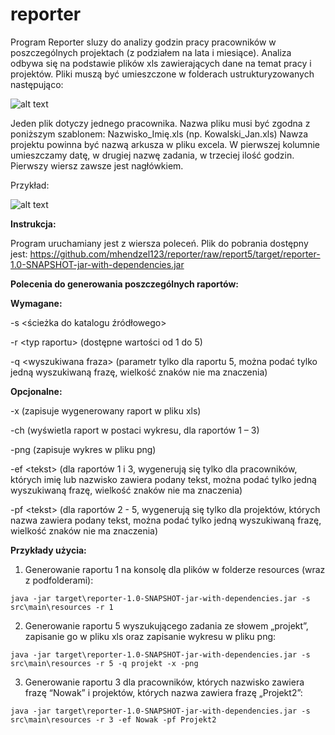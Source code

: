# reporter


Program Reporter sluzy do analizy godzin pracy pracowników w poszczególnych projektach (z podziałem na lata i miesiące). Analiza odbywa się na podstawie plików xls zawierających dane na temat pracy i projektów. Pliki muszą być umieszczone w folderach ustrukturyzowanych następująco:


![alt text](https://i.imgur.com/mVc43v9.jpg)


Jeden plik dotyczy jednego pracownika. Nazwa pliku musi być zgodna z poniższym szablonem:
Nazwisko_Imię.xls (np. Kowalski_Jan.xls)
Nawza projektu powinna być nazwą arkusza w pliku excela. W pierwszej kolumnie umieszczamy datę, w drugiej nazwę zadania, w trzeciej ilość godzin. Pierwszy wiersz zawsze jest nagłówkiem.

Przykład:
 
![alt text](https://i.imgur.com/91eJmUm.jpg)






**Instrukcja:**

Program uruchamiany jest z wiersza poleceń. 
Plik do pobrania dostępny jest: 
https://github.com/mhendzel123/reporter/raw/report5/target/reporter-1.0-SNAPSHOT-jar-with-dependencies.jar


**Polecenia do generowania poszczególnych raportów:**

**Wymagane:**

-s <ścieżka do katalogu źródłowego>

-r \<typ raportu\> (dostępne wartości od 1 do 5)

-q \<wyszukiwana fraza\> (parametr tylko dla raportu 5, można podać tylko jedną wyszukiwaną frazę, wielkość znaków nie ma znaczenia)

**Opcjonalne:**

-x (zapisuje wygenerowany raport w pliku xls)

-ch (wyświetla raport w postaci wykresu, dla raportów 1 – 3)

-png (zapisuje wykres w pliku png)

-ef \<tekst\> (dla raportów 1 i 3, wygenerują się tylko dla pracowników, których imię lub nazwisko zawiera podany tekst, można podać tylko jedną wyszukiwaną frazę, wielkość znaków nie ma znaczenia)

-pf \<tekst\> (dla raportów 2 - 5, wygenerują się tylko dla projektów, których nazwa zawiera podany tekst, można podać tylko jedną wyszukiwaną frazę, wielkość znaków nie ma znaczenia)



**Przykłady użycia:**
1.	Generowanie raportu 1 na konsolę dla plików w folderze resources (wraz z podfolderami):

```java -jar target\reporter-1.0-SNAPSHOT-jar-with-dependencies.jar -s src\main\resources -r 1```

2.	Generowanie raportu 5 wyszukującego zadania ze słowem „projekt”, zapisanie go w pliku xls oraz zapisanie wykresu w pliku png:

```java -jar target\reporter-1.0-SNAPSHOT-jar-with-dependencies.jar -s src\main\resources -r 5 -q projekt -x -png```

3.	Generowanie raportu 3 dla pracowników, których nazwisko zawiera frazę “Nowak” i projektów, których nazwa zawiera frazę „Projekt2”:

```java -jar target\reporter-1.0-SNAPSHOT-jar-with-dependencies.jar -s src\main\resources -r 3 -ef Nowak -pf Projekt2```


